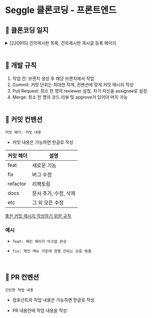 # Seggle 클론코딩 - 프론트엔드

## 📝 클론코딩 일지

<details>
<summary> [220915] 건의게시판 목록, 건의게시판 게시글 등록 페이지</summary>
<summary> [221025] Admin 페이지(AdminProblem 제외)</summary>

<b>반드시 브랜치 생성 후 개발 진행해주세요!</b>

주석을 따라 아래 페이지를 완성해주세요!

- `Board.vue`
- `BoardCreate.vue`
- `Announcement.vue`
- `AnnouncementDetail.vue`
- `FAQ.vue`

실행 방법

```
$ git clone https://github.com/sos-sejong-opensource-software/Seggle-clone-coding-FE.git
$ npm install
$ npm run serve
```

</details>

<br />

## 📌 개발 규칙

1. 작업 전: 브랜치 생성 후 해당 브랜치에서 작업
2. Commit: 커밋 단위는 최대한 작게, 컨벤션에 맞게 커밋 메시지 작성
3. Pull Request: 최소 한 명의 reviewer 설정, 자기 자신을 assignee로 설정
4. Merge: 최소 한 명의 코드 리뷰 및 approve가 있어야 머지 가능  
   <br/>

## 📌 커밋 컨벤션

`커밋 헤더: 커밋 내용`

- 커밋 내용은 가능하면 한글로 작성

| 커밋 헤더 | 설명                  |
| --------- | --------------------- |
| feat      | 새로운 기능           |
| fix       | 버그 수정             |
| refactor  | 리팩토링              |
| docs      | 문서 추가, 수정, 삭제 |
| etc       | 그 외 모든 수정       |

[좋은 커밋 메시지 작성하기 위한 규칙](https://beomseok95.tistory.com/328)

### 예시

- `feat: 메인 페이지 마크업 완성`
- `fix: 메인 메뉴 가운데 정렬 안되는 오류 해결`

  <br/>

## 📌 PR 컨벤션

`간단한 작업 내용`

- 컴포넌트와 작업 내용은 가능하면 한글로 작성
- PR 내용란에 작업 내용을 작성

  <br/>
